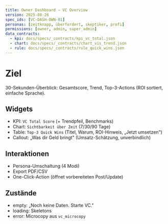 ```yaml
---
title: Owner Dashboard — VC Overview
version: 2025-08-26
spec_ids: [VC-DASH-OWN-01]
personas: [zeitknapp, überfordert, skeptiker, profi]
permissions: [owner, admin, super_admin]
data_contracts:
  - kpi: docs/specs/_contracts/kpi_vc_total.json
  - chart: docs/specs/_contracts/chart_vis_trend.json
  - rule: docs/specs/_contracts/rule_quick_wins.json
---
```


# Ziel
30-Sekunden-Überblick: Gesamtscore, Trend, Top-3-Actions (ROI sortiert, einfache Sprache).

## Widgets
- KPI: `VC Total Score` (+ Trendpfeil, Benchmarks)
- Chart: `Sichtbarkeit über Zeit` (7/30/90 Tage)
- Table: `Top-3 Quick Wins` (Titel, Warum, ROI-Hinweis, „Jetzt umsetzen")
- Callout: „Was dir Geld bringt" (Umsatz-Schätzung, unverbindlich)

## Interaktionen
- Persona-Umschaltung (4 Modi)
- Export PDF/CSV
- One-Click-Action (öffnet vorbereiteten Post/Update)

## Zustände
- empty: „Noch keine Daten. Starte VC."
- loading: Skeletons
- error: Microcopy aus `vc_microcopy`